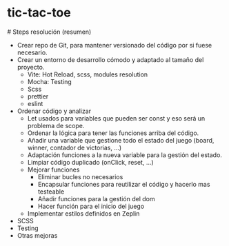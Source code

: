 # tic-tac-toe

# Steps resolución (resumen)

- Crear repo de Git, para mantener versionado del código por si fuese necesario.
- Crear un entorno de desarrollo cómodo y adaptado al tamaño del proyecto.
  - Vite: Hot Reload, scss, modules resolution
  - Mocha: Testing
  - Scss
  - prettier
  - eslint
- Ordenar código y analizar
  - Let usados para variables que pueden ser const y eso será un problema de scope.
  - Ordenar la lógica para tener las funciones arriba del código.
  - Añadir una variable que gestione todo el estado del juego (board, winner, contador de victorias, ...)
  - Adaptación funciones a la nueva variable para la gestión del estado.
  - Limpiar código duplicado (onClick, reset, ...)
  - Mejorar funciones
    - Eliminar bucles no necesarios
    - Encapsular funciones para reutilizar el código y hacerlo mas testeable
    - Añadir funciones para la gestión del dom
    - Hacer función para el inicio del juego
  - Implementar estilos definidos en Zeplin
- SCSS
- Testing
- Otras mejoras
